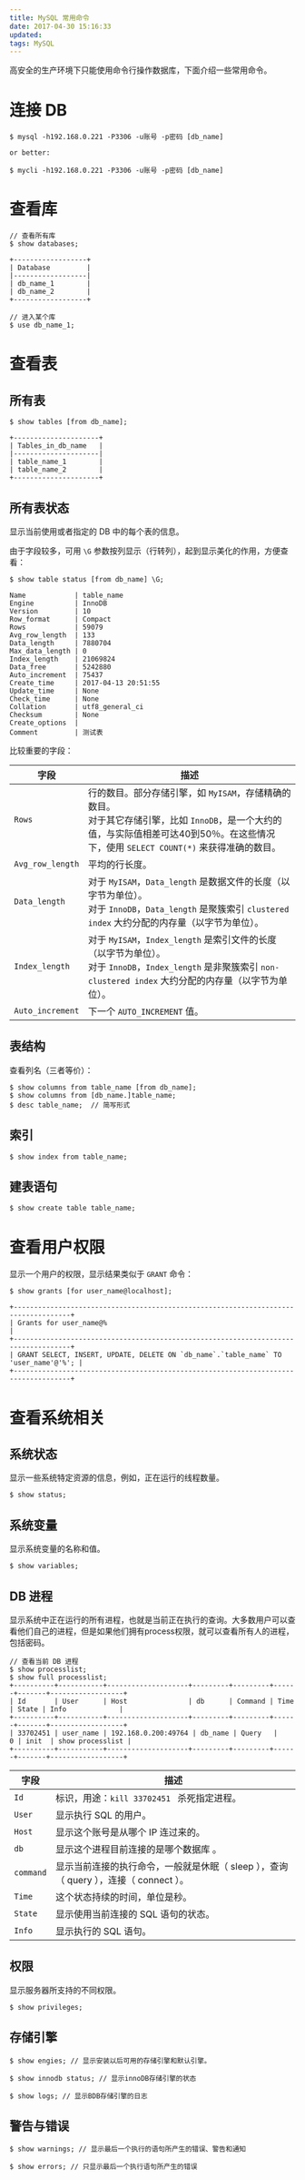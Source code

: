 ```yaml
---
title: MySQL 常用命令
date: 2017-04-30 15:16:33
updated:
tags: MySQL
---
```


高安全的生产环境下只能使用命令行操作数据库，下面介绍一些常用命令。

# 连接 DB

```
$ mysql -h192.168.0.221 -P3306 -u账号 -p密码 [db_name]

or better:

$ mycli -h192.168.0.221 -P3306 -u账号 -p密码 [db_name]
```

# 查看库

```
// 查看所有库
$ show databases;

+------------------+
| Database         |
|------------------|
| db_name_1        |
| db_name_2        |
+------------------+

// 进入某个库
$ use db_name_1;
```

# 查看表

## 所有表

```
$ show tables [from db_name];

+---------------------+
| Tables_in_db_name   |
|---------------------|
| table_name_1        |
| table_name_2        |
+---------------------+
```

## 所有表状态

显示当前使用或者指定的 DB 中的每个表的信息。

由于字段较多，可用 `\G` 参数按列显示（行转列），起到显示美化的作用，方便查看：

```
$ show table status [from db_name] \G;

Name            | table_name
Engine          | InnoDB
Version         | 10
Row_format      | Compact
Rows            | 59079
Avg_row_length  | 133
Data_length     | 7880704
Max_data_length | 0
Index_length    | 21069824
Data_free       | 5242880
Auto_increment  | 75437
Create_time     | 2017-04-13 20:51:55
Update_time     | None
Check_time      | None
Collation       | utf8_general_ci
Checksum        | None
Create_options  |
Comment         | 测试表
```

比较重要的字段：

| 字段               | 描述                                       |
| ---------------- | ---------------------------------------- |
| `Rows`           | 行的数目。部分存储引擎，如 `MyISAM`，存储精确的数目。<br/>对于其它存储引擎，比如 `InnoDB`，是一个大约的值，与实际值相差可达40到50％。在这些情况下，使用 `SELECT COUNT(*)` 来获得准确的数目。 |
| `Avg_row_length` | 平均的行长度。                                  |
| `Data_length`    | 对于 `MyISAM`，`Data_length` 是数据文件的长度（以字节为单位）。<br/>对于 `InnoDB`，`Data_length` 是聚簇索引 `clustered index` 大约分配的内存量（以字节为单位）。 |
| `Index_length`   | 对于 `MyISAM`，`Index_length` 是索引文件的长度（以字节为单位）。<br/>对于 `InnoDB`，`Index_length` 是非聚簇索引 `non-clustered index` 大约分配的内存量（以字节为单位）。 |
| `Auto_increment` | 下一个 `AUTO_INCREMENT` 值。                  |

## 表结构

查看列名（三者等价）：

```
$ show columns from table_name [from db_name];
$ show columns from [db_name.]table_name;
$ desc table_name;  // 简写形式
```

## 索引

```
$ show index from table_name;
```

## 建表语句

```
$ show create table table_name;
```

# 查看用户权限

显示一个用户的权限，显示结果类似于 `GRANT` 命令：

```
$ show grants [for user_name@localhost];

+------------------------------------------------------------------------------------+
| Grants for user_name@%                                                             |
+------------------------------------------------------------------------------------+
| GRANT SELECT, INSERT, UPDATE, DELETE ON `db_name`.`table_name` TO 'user_name'@'%'; |
+------------------------------------------------------------------------------------+
```

# 查看系统相关

## 系统状态

显示一些系统特定资源的信息，例如，正在运行的线程数量。

```
$ show status;
```

## 系统变量

显示系统变量的名称和值。

```
$ show variables;
```

## DB 进程

显示系统中正在运行的所有进程，也就是当前正在执行的查询。大多数用户可以查看他们自己的进程，但是如果他们拥有process权限，就可以查看所有人的进程，包括密码。

```
// 查看当前 DB 进程
$ show processlist;
$ show full processlist;
+----------+-----------+--------------------+---------+---------+------+-------+------------------+
| Id       | User      | Host               | db      | Command | Time | State | Info             |
+----------+-----------+--------------------+---------+---------+------+-------+------------------+
| 33702451 | user_name | 192.168.0.200:49764 | db_name | Query   |    0 | init  | show processlist |
+----------+-----------+--------------------+---------+---------+------+-------+------------------+
```

| 字段        | 描述                                       |
| --------- | ---------------------------------------- |
| `Id`      | 标识，用途：`kill 33702451 ` 杀死指定进程。           |
| `User`    | 显示执行 SQL 的用户。                            |
| `Host`    | 显示这个账号是从哪个 IP 连过来的。                      |
| `db`      | 显示这个进程目前连接的是哪个数据库 。                      |
| `command` | 显示当前连接的执行命令，一般就是休眠（ sleep ），查询（ query ），连接（ connect ）。 |
| `Time`    | 这个状态持续的时间，单位是秒。                          |
| `State`   | 显示使用当前连接的 SQL 语句的状态。                     |
| `Info`    | 显示执行的 SQL 语句。                            |

## 权限

显示服务器所支持的不同权限。

```
$ show privileges;
```

## 存储引擎

```
$ show engies; // 显示安装以后可用的存储引擎和默认引擎。 

$ show innodb status; // 显示innoDB存储引擎的状态 

$ show logs; // 显示BDB存储引擎的日志 
```

## 警告与错误

```
$ show warnings; // 显示最后一个执行的语句所产生的错误、警告和通知 

$ show errors; // 只显示最后一个执行语句所产生的错误
```
